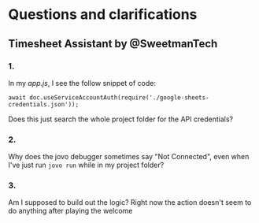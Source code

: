# Questions and clarifications

## Timesheet Assistant by @SweetmanTech 

### 1. 

In my _app.js_, I see the follow snippet of code:

`await doc.useServiceAccountAuth(require('./google-sheets-credentials.json')); `

Does this just search the whole project folder for the API credentials?

### 2. 

Why does the jovo debugger sometimes say "Not Connected", even when I've just run `jovo run` while in my project folder? 

### 3. 

Am I supposed to build out the logic? Right now the action doesn't seem to do anything after playing the welcome 
